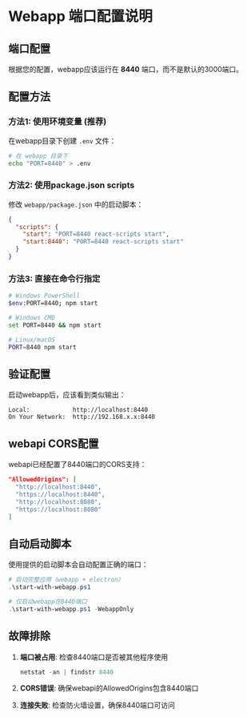 # Webapp 端口配置说明

## 端口配置

根据您的配置，webapp应该运行在 **8440** 端口，而不是默认的3000端口。

## 配置方法

### 方法1: 使用环境变量 (推荐)

在webapp目录下创建 `.env` 文件：

```bash
# 在 webapp 目录下
echo "PORT=8440" > .env
```

### 方法2: 使用package.json scripts

修改 `webapp/package.json` 中的启动脚本：

```json
{
  "scripts": {
    "start": "PORT=8440 react-scripts start",
    "start:8440": "PORT=8440 react-scripts start"
  }
}
```

### 方法3: 直接在命令行指定

```bash
# Windows PowerShell
$env:PORT=8440; npm start

# Windows CMD  
set PORT=8440 && npm start

# Linux/macOS
PORT=8440 npm start
```

## 验证配置

启动webapp后，应该看到类似输出：
```
Local:            http://localhost:8440
On Your Network:  http://192.168.x.x:8440
```

## webapi CORS配置

webapi已经配置了8440端口的CORS支持：

```json
"AllowedOrigins": [
  "http://localhost:8440",
  "https://localhost:8440",
  "http://localhost:8080",
  "https://localhost:8080"
]
```

## 自动启动脚本

使用提供的启动脚本会自动配置正确的端口：

```powershell
# 启动完整应用（webapp + electron）
.\start-with-webapp.ps1

# 仅启动webapp在8440端口
.\start-with-webapp.ps1 -WebappOnly
```

## 故障排除

1. **端口被占用**: 检查8440端口是否被其他程序使用
   ```powershell
   netstat -an | findstr 8440
   ```

2. **CORS错误**: 确保webapi的AllowedOrigins包含8440端口

3. **连接失败**: 检查防火墙设置，确保8440端口可访问 